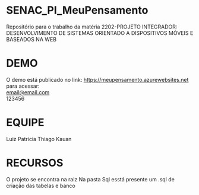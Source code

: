# SENAC_PI_MeuPensamento
Repositório para o trabalho da matéria 2202-PROJETO INTEGRADOR: DESENVOLVIMENTO DE SISTEMAS ORIENTADO A DISPOSITIVOS MÓVEIS E BASEADOS NA WEB


# DEMO
O demo está publicado no link: https://meupensamento.azurewebsites.net
<br />
para acessar:<br />
email@email.com<br />
123456

# EQUIPE
Luiz 
Patricia
Thiago
Kauan

# RECURSOS
O projeto se encontra na raiz
Na pasta Sql esstá presente um .sql de criação das tabelas e banco
